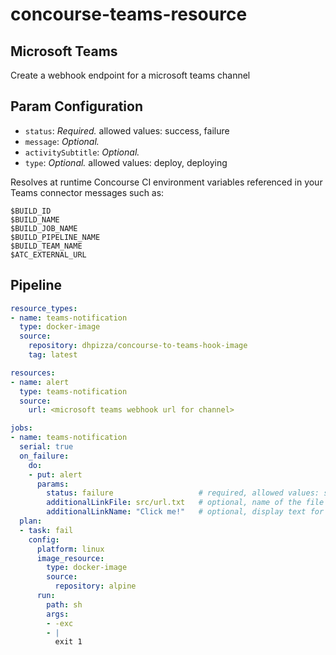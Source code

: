 # concourse-teams-resource
## Microsoft Teams
Create a webhook endpoint for a microsoft teams channel

## Param Configuration

* `status`: *Required.* allowed values: success, failure
* `message`: *Optional.*
* `activitySubtitle`: *Optional.*
* `type`: *Optional.* allowed values: deploy, deploying

Resolves at runtime Concourse CI environment variables referenced in your Teams
connector messages such as:

```
$BUILD_ID
$BUILD_NAME
$BUILD_JOB_NAME
$BUILD_PIPELINE_NAME
$BUILD_TEAM_NAME
$ATC_EXTERNAL_URL
```

## Pipeline
```yaml
resource_types:
- name: teams-notification
  type: docker-image
  source:
    repository: dhpizza/concourse-to-teams-hook-image
    tag: latest

resources:
- name: alert
  type: teams-notification
  source:
    url: <microsoft teams webhook url for channel>

jobs:
- name: teams-notification
  serial: true
  on_failure:
    do:
    - put: alert
      params:
        status: failure                   # required, allowed values: success, failure
        additionalLinkFile: src/url.txt   # optional, name of the file that contains an additional link to display next to the concourse link
        additionalLinkName: "Click me!"   # optional, display text for additional link
  plan:
  - task: fail
    config:
      platform: linux
      image_resource:
        type: docker-image
        source:
          repository: alpine
      run:
        path: sh
        args:
        - -exc
        - |
          exit 1
```
